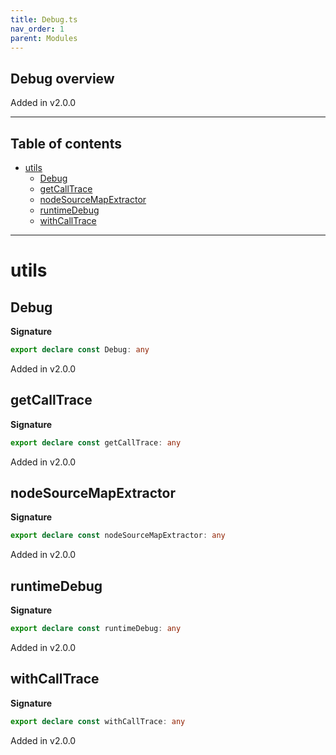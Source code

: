 ```yaml
---
title: Debug.ts
nav_order: 1
parent: Modules
---
```


## Debug overview

Added in v2.0.0

---

<h2 class="text-delta">Table of contents</h2>

- [utils](#utils)
  - [Debug](#debug)
  - [getCallTrace](#getcalltrace)
  - [nodeSourceMapExtractor](#nodesourcemapextractor)
  - [runtimeDebug](#runtimedebug)
  - [withCallTrace](#withcalltrace)

---

# utils

## Debug

**Signature**

```ts
export declare const Debug: any
```

Added in v2.0.0

## getCallTrace

**Signature**

```ts
export declare const getCallTrace: any
```

Added in v2.0.0

## nodeSourceMapExtractor

**Signature**

```ts
export declare const nodeSourceMapExtractor: any
```

Added in v2.0.0

## runtimeDebug

**Signature**

```ts
export declare const runtimeDebug: any
```

Added in v2.0.0

## withCallTrace

**Signature**

```ts
export declare const withCallTrace: any
```

Added in v2.0.0
